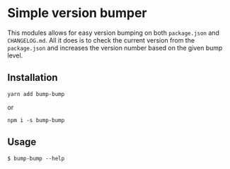 # Simple version bumper

This modules allows for easy version bumping on both `package.json` and `CHANGELOG.md`.
All it does is to check the current version from the `package.json` and increases the
version number based on the given bump level.

## Installation
```
yarn add bump-bump
```

or 
```
npm i -s bump-bump
```

## Usage
```
$ bump-bump --help
```
